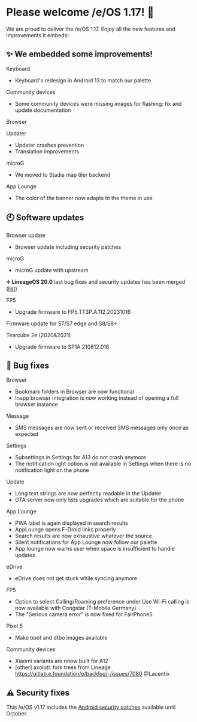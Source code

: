 # Please welcome /e/OS 1.17! :rocket:

We are proud to deliver the /e/OS 1.17. Enjoy all the new features and improvements it embeds!

## ✨ We embedded some improvements!

Keyboard
-  Keyboard's redesign in Android 13 to match our palette

Community devices
-  Some community devices were missing images for flashing: fix and update documentation   


Browser

Updater
-  Updater crashes prevention    
-  Translation improvements

microG 
-  We moved to Stadia map tiler backend

App Lounge 
-  The color of the banner now adapts to the theme in use    


## 🕙 Software updates

Browser update
- Browser update including security patches

microG
- microG update with upstream    

➕ **LineageOS 20.0** last bug fixes and security updates has been merged ([list](https://review.lineageos.org/q/branch:lineage-20.0+status:merged+after:%222023-09-20+21:33:00+%252B0200%22+before:%222023-10-23+20:50:00+%252B0200%22))

FP5
-  Upgrade firmware to FP5.TT3P.A.112.20231016   


Firmware update for S7/S7 edge and S8/S8+

Tearcube 2e (2020&2021)
-  Upgrade firmware to SP1A.210812.016    

## 🐛 Bug fixes

Browser
-  Bookmark folders in Browser are now functional
-  Inapp browser integration is now working instead of opening a full browser instance

Message
-  SMS messages are now sent or received SMS messages only once as expected 

Settings
-  Subsettings in Settings for A13 do not crash anymore
- The notification light option is not available in Settings when there is no notification light on the phone

Update
- Long text strings are now perfectly readable in the Updater
-  OTA server now only lists upgrades which are suitable for the phone


App Lounge
-  PWA label is again displayed in search results
-  AppLounge opens F-Droid links properly
-  Search results are now exhaustive whatever the source
-  Silent notifications for App Lounge now follow our palette     
-  App lounge now warns user when space is insufficient to handle updates    

eDrive
-  eDrive does not get stuck while syncing anymore

FP5
-  Option to select Calling/Roaming preference under Use Wi-Fi calling is now available with Congstar (T-Mobile Germany)
- The "Serious camera error" is now fixed for FairPhone5


Pixel 5
-  Make boot and dtbo images available    


Community devices
-  Xiaomi variants are nnow built for A12
-  [other] axolotl: fork trees from Lineage https://gitlab.e.foundation/e/backlog/-/issues/7080 @Lacentix       
 
## ⚠ Security fixes

This /e/OS v1.17 includes the [Android security patches](https://source.android.com/security/bulletin/2023-10-01) available until October.
